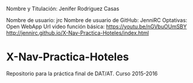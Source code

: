 <p>Nombre y Titulación: Jenifer Rodriguez Casas</p>

Nombre de usuario: jrc
Nombre de usuario de GitHub: JenniRC
Optativas: Open WebApp
Url video función básica: https://youtu.be/nGVbuOUmSBY
http://jennirc.github.io/X-Nav-Practica-Hoteles/index.html
# X-Nav-Practica-Hoteles
Repositorio para la práctica final de DAT/AT. Curso 2015-2016
